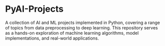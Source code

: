 # PyAI-Projects
A collection of AI and ML projects implemented in Python, covering a range of topics from data preprocessing to deep learning. This repository serves as a hands-on exploration of machine learning algorithms, model implementations, and real-world applications.
